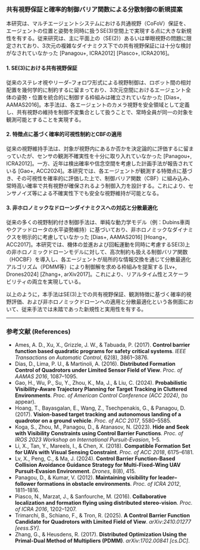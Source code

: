 ### 共有視野保証と確率的制御バリア関数による分散制御の新規提案

本研究は、マルチエージェントシステムにおける共通視野（CoFoV）保証を、エージェントの位置と姿勢を同時に扱うSE(3)空間上で実現する点に大きな新規性を有する。従来研究は、主に平面上の（SE(2)）あるいは単眼視野の問題に限定されており、3次元の複雑なダイナミクス下での共有視野保証には十分な検討がなされていなかった [Panagou+, ICRA2012] [Piasco+, ICRA2016]。

#### 1. SE(3)における共有視野保証  
従来のステレオ視やリーダ–フォロワ形式による視野制御は、ロボット間の相対配置を幾何学的に制約するに留まっており、3次元空間におけるエージェント全体の姿勢・位置を統合的に制御する枠組みは確立されていなかった [Dias+, AAMAS2016]。本手法は、各エージェントのカメラ視野を安全領域として定義し、共有視野の維持を制御不変集合として扱うことで、常時全員が同一の対象を観測可能とすることを実現する。

#### 2. 特徴点に基づく確率的可視性制約とCBFの適用  
従来の視野維持手法は、対象が視野内にあるか否かを決定論的に評価するに留まっていたが、センサの観測不確実性を十分に取り入れていなかった [Panagou+, ICRA2012]。一方、近年は検出確率や信念空間を考慮した計画手法が報告されている [Gao+, ACC2024]。本研究では、各エージェントが観測する特徴点に基づき、その可視性を確率的に評価した上で、制御バリア関数（CBF）に組み込み、常時高い確率で共有視野が確保されるよう制御入力を設計する。これにより、センサノイズ等による不確実性下でも安全な視野維持が可能となる。

#### 3. 非ホロノミックなドローンダイナミクスへの対応と分散最適化  
従来の多くの視野制約付き制御手法は、単純な動力学モデル（例：Dubins車両やクアッドロータの水平姿勢維持）に基づいており、非ホロノミックなダイナミクスを明示的に考慮していなかった [Dias+, AAMAS2016] [Hoang+, ACC2017]。本研究では、機体の並進および回転運動を同時に考慮するSE(3)上の非ホロノミックドローンモデルに対して、高次制約も扱える制御バリア関数（HOCBF）を導入し、各エージェントが局所的な情報交換を通じて分散最適化アルゴリズム（PDMM等）により制御解を求める枠組みを提案する [Lv+, Drones2024] [Zhang+, arXiv2017]。これにより、リアルタイム性とスケーラビリティの両立を実現している。

以上のように，本手法はSE(3)上での共有視野保証、観測特徴に基づく確率的視野評価、および非ホロノミックドローンへの適用と分散最適化という各側面において、従来手法では未踏であった新規性と実用性を有する。

---

### 参考文献 (References)

- Ames, A. D., Xu, X., Grizzle, J. W., & Tabuada, P. (2017). **Control barrier function based quadratic programs for safety critical systems**. *IEEE Transactions on Automatic Control*, 62(8), 3861–3876.  
- Dias, D., Lima, P. U., & Martinoli, A. (2016). **Distributed Formation Control of Quadrotors under Limited Sensor Field of View**. *Proc. of AAMAS 2016*, 1087–1095.  
- Gao, H., Wu, P., Su, Y., Zhou, K., Ma, J., & Liu, C. (2024). **Probabilistic Visibility-Aware Trajectory Planning for Target Tracking in Cluttered Environments**. *Proc. of American Control Conference (ACC 2024)*, (to appear).  
- Hoang, T., Bayasgalan, E., Wang, Z., Tsechpenakis, G., & Panagou, D. (2017). **Vision-based target tracking and autonomous landing of a quadrotor on a ground vehicle**. *Proc. of ACC 2017*, 5580–5585.  
- Koga, S., Zhou, M., Panagou, D., & Atanasov, N. (2023). **Hide and Seek with Visibility Constraints using Control Barrier Functions**. *Proc. of IROS 2023 Workshop on International Pursuit-Evasion*, 1–5.  
- Li, X., Tan, Y., Mareels, I., & Chen, X. (2018). **Compatible Formation Set for UAVs with Visual Sensing Constraint**. *Proc. of ACC 2018*, 6175–6181.  
- Lv, X., Peng, C., & Ma, J. (2024). **Control Barrier Function-Based Collision Avoidance Guidance Strategy for Multi-Fixed-Wing UAV Pursuit-Evasion Environment**. *Drones*, 8(8), 415.  
- Panagou, D., & Kumar, V. (2012). **Maintaining visibility for leader–follower formations in obstacle environments**. *Proc. of ICRA 2012*, 1811–1816.  
- Piasco, N., Marzat, J., & Sanfourche, M. (2016). **Collaborative localization and formation flying using distributed stereo-vision**. *Proc. of ICRA 2016*, 1202–1207.  
- Trimarchi, B., Schiano, F., & Tron, R. (2025). **A Control Barrier Function Candidate for Quadrotors with Limited Field of View**. *arXiv:2410.01277 [eess.SY]*.  
- Zhang, G., & Heusdens, R. (2017). **Distributed Optimization Using the Primal-Dual Method of Multipliers (PDMM)**. *arXiv:1702.00841 [cs.DC]*.